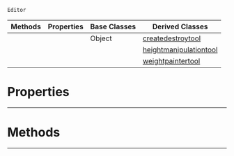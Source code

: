  `Editor`

|Methods|Properties|Base Classes|Derived Classes|
|---|---|---|---|
| | |Object|[createdestroytool](https://github.com/PlasmaEngine/PlasmaDocs/tree/master/docs/C%2B%2B/code_reference/class_reference/createdestroytool.markdown)|
| | | |[heightmanipulationtool](https://github.com/PlasmaEngine/PlasmaDocs/tree/master/docs/C%2B%2B/code_reference/class_reference/heightmanipulationtool.markdown)|
| | | |[weightpaintertool](https://github.com/PlasmaEngine/PlasmaDocs/tree/master/docs/C%2B%2B/code_reference/class_reference/weightpaintertool.markdown)|


 #  Properties


---  
 #  Methods


---  
 

 